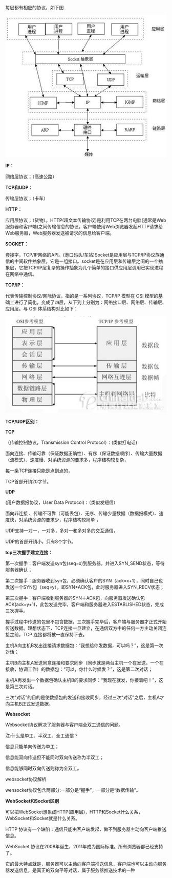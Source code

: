  每层都有相应的协议，如下图  

![img](TCPIP协议栈.assets/1690954464243-abd31afd-be13-42e8-93e4-1b94960c8645.jpeg)

**IP：**

网络层协议；（高速公路）

**TCP和UDP：**

传输层协议；（卡车）

**HTTP：**

应用层协议；（货物）。HTTP(超文本传输协议)是利用TCP在两台电脑(通常是Web服务器和客户端)之间传输信息的协议。客户端使用Web浏览器发起HTTP请求给Web服务器，Web服务器发送被请求的信息给客户端。

**SOCKET：**

套接字，TCP/IP网络的API。(港口码头/车站)Socket是应用层与TCP/IP协议族通信的中间软件抽象层，它是一组接口。socket是在应用层和传输层之间的一个抽象层，它把TCP/IP层复杂的操作抽象为几个简单的接口供应用层调用已实现进程在网络中通信。

**TCP/IP：**

代表传输控制协议/网际协议，指的是一系列协议，TCP/IP 模型在 OSI 模型的基础上进行了简化，变成了四层，从下到上分别为：网络接口层、网络层、传输层、应用层。与 OSI 体系结构对比如下：



![img](TCPIP协议栈.assets/1690954495896-a4792bff-4926-4eff-a150-b2558a867e78.jpeg)



**TCP/UDP区别：**

**TCP**

（传输控制协议，Transmission Control Protocol）：(类似打电话)

面向连接、传输可靠（保证数据正确性）、有序（保证数据顺序）、传输大量数据（流模式）、速度慢、对系统资源的要求多，程序结构较复杂，

每一条TCP连接只能是点到点的，

TCP首部开销20字节。

**UDP**

(用户数据报协议，User Data Protocol)：（类似发短信）

面向非连接 、传输不可靠（可能丢包）、无序、传输少量数据（数据报模式）、速度快，对系统资源的要求少，程序结构较简单 ，

UDP支持一对一，一对多，多对一和多对多的交互通信，

UDP的首部开销小，只有8个字节。

**tcp三次握手建立连接：**

第一次握手：客户端发送syn包(seq=x)到服务器，并进入SYN_SEND状态，等待服务器确认；

第二次握手：服务器收到syn包，必须确认客户的SYN（ack=x+1），同时自己也发送一个SYN包（seq=y），即SYN+ACK包，此时服务器进入SYN_RECV状态；

第三次握手：客户端收到服务器的SYN＋ACK包，向服务器发送确认包ACK(ack=y+1)，此包发送完毕，客户端和服务器进入ESTABLISHED状态，完成三次握手。

握手过程中传送的包里不包含数据，三次握手完毕后，客户端与服务器才正式开始传送数据。理想状态下，TCP连接一旦建立，在通信双方中的任何一方主动关闭连接之前，TCP 连接都将被一直保持下去。

主机A向主机B发出连接请求数据包：“我想给你发数据，可以吗？”，这是第一次对话；

主机B向主机A发送同意连接和要求同步（同步就是两台主机一个在发送，一个在接收，协调工作）的数据包：“可以，你什么时候发？”，这是第二次对话；

主机A再发出一个数据包确认主机B的要求同步：“我现在就发，你接着吧！”，这是第三次对话。

三次“对话”的目的是使数据包的发送和接收同步，经过三次“对话”之后，主机A才向主机B正式发送数据。

**Websocket**

Websocket协议解决了服务器与客户端全双工通信的问题。

注:什么是单工、半双工、全工通信？

信息只能单向传送为单工；

信息能双向传送但不能同时双向传送称为半双工；

信息能够同时双向传送则称为全双工。

websocket协议解析

wensocket协议包含两部分:一部分是“握手”，一部分是“数据传输”。

**WebSocket和Socket区别**

可以把WebSocket想象成HTTP(应用层)，HTTP和Socket什么关系，WebSocket和Socket就是什么关系。

HTTP 协议有一个缺陷：通信只能由客户端发起，做不到服务器主动向客户端推送信息。

WebSocket 协议在2008年诞生，2011年成为国际标准。所有浏览器都已经支持了。

它的最大特点就是，服务器可以主动向客户端推送信息，客户端也可以主动向服务器发送信息，是真正的双向平等对话，属于服务器推送技术的一种